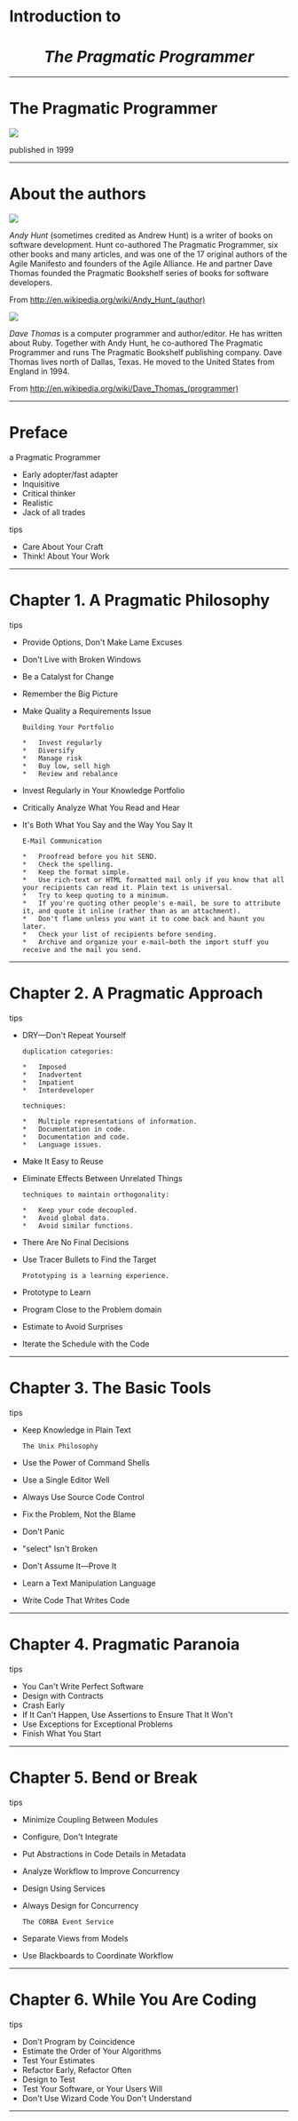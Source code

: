 # Introduction to 

# <center> *The Pragmatic Programmer*</center>

---

# The Pragmatic Programmer

![](../pic/the_pragmatic_programmer.jpg)

published in 1999

---


# About the authors


![](../pic/Andrew_Hunt.jpg)

*Andy Hunt* (sometimes credited as Andrew Hunt) is a writer of books on software development. Hunt co-authored The Pragmatic Programmer, six other books and many articles, and was one of the 17 original authors of the Agile Manifesto and founders of the Agile Alliance. He and partner Dave Thomas founded the Pragmatic Bookshelf series of books for software developers.


From <http://en.wikipedia.org/wiki/Andy_Hunt_(author)>

![](../pic/Dave_Thomas.jpg)

*Dave Thomas* is a computer programmer and author/editor. He has written about Ruby. Together with Andy Hunt, he co-authored The Pragmatic Programmer and runs The Pragmatic Bookshelf publishing company. Dave Thomas lives north of Dallas, Texas. He moved to the United States from England in 1994.

From <http://en.wikipedia.org/wiki/Dave_Thomas_(programmer)>

----

# Preface

a Pragmatic Programmer

*	Early adopter/fast adapter
*	Inquisitive
*	Critical thinker
*	Realistic
*	Jack of all trades

tips

*	Care About Your Craft
*	Think! About Your Work

----

# Chapter 1. A Pragmatic Philosophy

tips

*	Provide Options, Don't Make Lame Excuses
*	Don't Live with Broken Windows
*	Be a Catalyst for Change
*	Remember the Big Picture
*	Make Quality a Requirements Issue

		Building Your Portfolio

		*	Invest regularly
		*	Diversify
		*	Manage risk
		*	Buy low, sell high
		*	Review and rebalance

*	Invest Regularly in Your Knowledge Portfolio
*	Critically Analyze What You Read and Hear
*	It's Both What You Say and the Way You Say It

		E-Mail Communication
		
		*	Proofread before you hit SEND.
		*	Check the spelling.
		*	Keep the format simple.
		*	Use rich-text or HTML formatted mail only if you know that all your recipients can read it. Plain text is universal.
		*	Try to keep quoting to a minimum.
		*	If you're quoting other people's e-mail, be sure to attribute it, and quote it inline (rather than as an attachment).
		*	Don't flame unless you want it to come back and haunt you later.
		*	Check your list of recipients before sending.
		*	Archive and organize your e-mail–both the import stuff you receive and the mail you send.
		
----

# Chapter 2. A Pragmatic Approach

tips

*	DRY—Don't Repeat Yourself

		duplication categories:
		
		*	Imposed
		*	Inadvertent
		*	Impatient
		*	Interdeveloper
		
		techniques:
		
		*	Multiple representations of information.
		*	Documentation in code.
		*	Documentation and code.
		*	Language issues.

*	Make It Easy to Reuse
*	Eliminate Effects Between Unrelated Things

		techniques to maintain orthogonality:
		
		*	Keep your code decoupled.
		*	Avoid global data.
		*	Avoid similar functions.
		
*	There Are No Final Decisions
*	Use Tracer Bullets to Find the Target

		Prototyping is a learning experience.
		
*	Prototype to Learn
*	Program Close to the Problem domain
*	Estimate to Avoid Surprises
*	Iterate the Schedule with the Code

----

# Chapter 3. The Basic Tools

tips

*	Keep Knowledge in Plain Text

		The Unix Philosophy
		
*	Use the Power of Command Shells
*	Use a Single Editor Well
*	Always Use Source Code Control
*	Fix the Problem, Not the Blame
*	Don't Panic
*	"select" Isn't Broken
*	Don't Assume It—Prove It
*	Learn a Text Manipulation Language
*	Write Code That Writes Code

----

# Chapter 4. Pragmatic Paranoia

tips

*	You Can't Write Perfect Software
*	Design with Contracts
*	Crash Early
*	If It Can't Happen, Use Assertions to Ensure That It Won't
*	Use Exceptions for Exceptional Problems
*	Finish What You Start

----

# Chapter 5. Bend or Break

tips

*	Minimize Coupling Between Modules
*	Configure, Don't Integrate
*	Put Abstractions in Code Details in Metadata
*	Analyze Workflow to Improve Concurrency
*	Design Using Services
*	Always Design for Concurrency

		The CORBA Event Service
		
*	Separate Views from Models
*	Use Blackboards to Coordinate Workflow

----

# Chapter 6. While You Are Coding

tips

*	Don't Program by Coincidence
*	Estimate the Order of Your Algorithms
*	Test Your Estimates
*	Refactor Early, Refactor Often
*	Design to Test
*	Test Your Software, or Your Users Will
*	Don't Use Wizard Code You Don't Understand

----